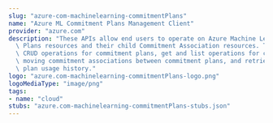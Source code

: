 ```yaml
---
slug: "azure-com-machinelearning-commitmentPlans"
name: "Azure ML Commitment Plans Management Client"
provider: "azure.com"
description: "These APIs allow end users to operate on Azure Machine Learning Commitment\
  \ Plans resources and their child Commitment Association resources. They support\
  \ CRUD operations for commitment plans, get and list operations for commitment associations,\
  \ moving commitment associations between commitment plans, and retrieving commitment\
  \ plan usage history."
logo: "azure.com-machinelearning-commitmentPlans-logo.png"
logoMediaType: "image/png"
tags:
- name: "cloud"
stubs: "azure.com-machinelearning-commitmentPlans-stubs.json"
---
```


